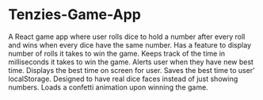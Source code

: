 # Tenzies-Game-App
A React game app where user rolls dice to hold a number after every roll and wins when every dice have the same number.
Has a feature to display number of rolls it takes to win the game.
Keeps track of the time in milliseconds it takes to win the game.
Alerts user when they have new best time.
Displays the best time on screen for user.
Saves the best time to user' localStorage.
Designed to have real dice faces instead of just showing numbers.
Loads a confetti animation upon winning the game.
